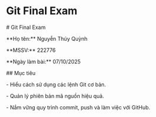 # Git Final Exam

\# Git Final Exam



\*\*Họ tên:\*\* Nguyễn Thúy Quỳnh 

\*\*MSSV:\*\* 222776 

\*\*Ngày làm bài:\*\* 07/10/2025  



\## Mục tiêu

\- Hiểu cách sử dụng các lệnh Git cơ bản.  

\- Quản lý phiên bản mã nguồn hiệu quả.  

\- Nắm vững quy trình commit, push và làm việc với GitHub.



